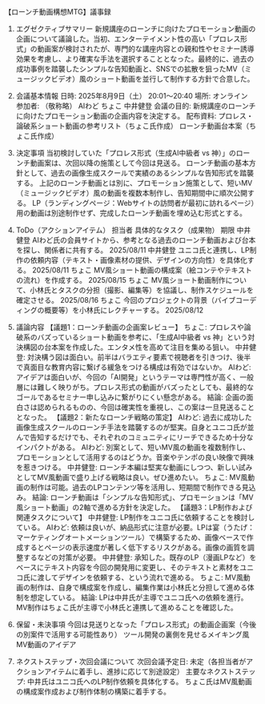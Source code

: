 
【ローンチ動画構想MTG】議事録
1. エグゼクティブサマリー
新規講座のローンチに向けたプロモーション動画の企画について議論した。当初、エンターテイメント性の高い「プロレス形式」の動画案が検討されたが、専門的な講座内容との親和性やセミナー誘導効果を考慮し、より確実な手法を選択することとなった。最終的に、過去の成功事例を踏襲したシンプルな告知動画と、SNSでの拡散を狙ったMV（ミュージックビデオ）風のショート動画を並行して制作する方針で合意した。
2. 会議基本情報
日時: 2025年8月9日（土） 20:01～20:40
場所: オンライン
参加者: （敬称略）
AIわど
ちょこ
中井健登
会議の目的: 新規講座のローンチに向けたプロモーション動画の企画内容を決定する。
配布資料:
プロレス・論破系ショート動画の参考リスト（ちょこ氏作成）
ローンチ動画台本案（ちょこ氏作成）
3. 決定事項
当初検討していた「プロレス形式（生成AI中級者 vs 神）」のローンチ動画案は、次回以降の施策として今回は見送る。
ローンチ動画の基本方針として、過去の画像生成スクールで実績のあるシンプルな告知形式を踏襲する。
上記のローンチ動画とは別に、プロモーション施策として、短いMV（ミュージックビデオ）風の動画を複数本制作し、告知期間中に順次公開する。
LP（ランディングページ：Webサイトの訪問者が最初に訪れるページ）用の動画は別途制作せず、完成したローンチ動画を埋め込む形式とする。




4. ToDo（アクションアイテム）
担当者
具体的なタスク（成果物）
期限
中井健登
AIわど氏の会員サイトから、参考となる過去のローンチ動画および台本を探し、関係者に共有する。
2025/08/11
中井健登
ユニコ氏と連携し、LP制作の依頼内容（テキスト・画像素材の提供、デザインの方向性）を具体化する。
2025/08/11
ちょこ
MV風ショート動画の構成案（絵コンテやテキストの流れ）を作成する。
2025/08/15
ちょこ
MV風ショート動画制作について、小林氏とタスクの分担（撮影、編集等）を協議し、制作スケジュールを確定させる。
2025/08/16
ちょこ
今回のプロジェクトの背景（バイブコーディングの概要等）を小林氏にレクチャーする。
2025/08/12


5. 議論内容
【議題1：ローンチ動画の企画案レビュー】
ちょこ: プロレスや論破系のバズっているショート動画を参考に、「生成AI中級者 vs 神」という対決構図の台本案を作成した。エンタメ性を高めて注目を集める狙い。
中井健登: 対決構う図は面白い。前半はバラエティ要素で視聴者を引きつけ、後半で真面目な教育内容に繋げる緩急をつける構成は有効ではないか。
AIわど: アイデアは面白いが、今回の「AI開発」というテーマは専門性が高く、一般層には難しく映りがち。プロレス形式の動画がバズったとしても、最終的なゴールであるセミナー申し込みに繋がりにくい懸念がある。
結論: 企画の面白さは認められるものの、今回は確実性を重視し、この案は一旦見送ることとなった。
【議題2：新たなローンチ戦略の策定】
AIわど: 過去に成功した画像生成スクールのローンチ手法を踏襲するのが堅実。自身とユニコ氏が並んで告知するだけでも、それぞれのコミュニティにリーチできるため十分なインパクトがある。
AIわど: 別案として、短いMV風の動画を複数制作し、プロモーションとして活用するのはどうか。音楽やテンポの良い映像で興味を惹きつける。
中井健登: ローンチ本編は堅実な動画にしつつ、新しい試みとしてMV風動画で盛り上げる戦略は良い。ぜひ進めたい。
ちょこ: MV風動画の制作は可能。過去のLPコンテンツ等を活用し、短期間で制作できる見込み。
結論: ローンチ動画は「シンプルな告知形式」、プロモーションは「MV風ショート動画」の2軸で進める方針を決定した。
【議題3：LP制作および関連タスクについて】
中井健登: LP制作をユニコ氏に依頼することを検討している。
AIわど: 依頼は良いが、納品形式に注意が必要。LPは宴（うたげ：マーケティングオートメーションツール）で構築するため、画像ベースで作成するとページの表示速度が著しく低下するリスクがある。画像の画質を調整するなどの対策が必要。
中井健登: 承知した。既存のLP（漫画LPなど）をベースにテキスト内容を今回の開発用に変更し、そのテキストと素材をユニコ氏に渡してデザインを依頼する、という流れで進める。
ちょこ: MV風動画の制作は、自身で構成案を作成し、編集作業は小林氏と分担して進める体制を想定している。
結論: LPは中井氏が主導でユニコ氏への依頼を進行。MV制作はちょこ氏が主導で小林氏と連携して進めることを確認した。
6. 保留・未決事項
今回は見送りとなった「プロレス形式」の動画企画案（今後の別案件で活用する可能性あり）
ツール開発の裏側を見せるメイキング風MV動画のアイデア
7. ネクストステップ・次回会議について
次回会議予定日: 未定（各担当者がアクションアイテムに着手し、進捗に応じて別途設定）
主要なネクストステップ:
中井氏はユニコ氏へのLP制作依頼を具体化する。
ちょこ氏はMV風動画の構成案作成および制作体制の構築に着手する。


